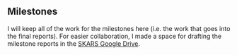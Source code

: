 ## Milestones

I will keep all of the work for the milestones here (i.e. the work that goes into the final reports). For easier collaboration, I made a space for drafting the milestone reports in the [SKARS Google Drive](https://drive.google.com/drive/folders/1pLIQi1Zspx35FtqSxx84SjU3Xzym5UNB).
